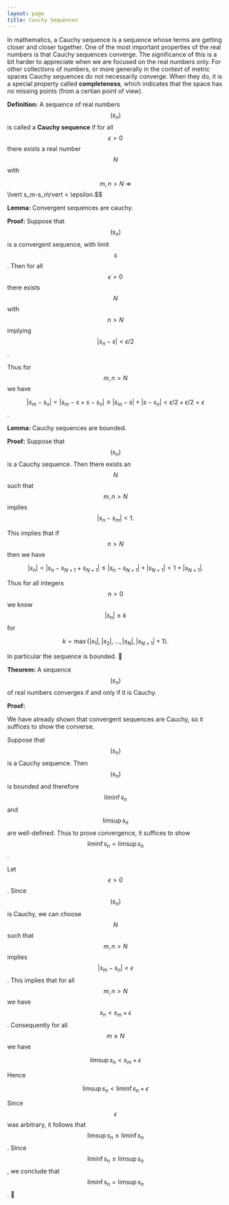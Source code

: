 ```yaml
---
layout: page
title: Cauchy Sequences
---
```


In mathematics, a Cauchy sequence is a sequence whose terms are getting closer and closer together.
One of the most important properties of the real numbers is that Cauchy sequences converge.
The significance of this is a bit harder to appreciate when we are focused on the real numbers only.
For other collections of numbers, or more generally in the context of metric spaces Cauchy sequences do not necessarily converge.
When they do, it is a special property called **completeness**, which indicates that the space has no missing points (from a certian point of view).

**Definition:** A sequence of real numbers $$(s_n)$$ is called a **Cauchy sequence** if for all $$\epsilon > 0$$ there exists a real number $$N$$ with 

$$m,n > N\ \Longrightarrow $$\lvert s_m-s_n\rvert < \epsilon.$$

**Lemma:** Convergent sequences are cauchy.

**Proof:** Suppose that $$(s_n)$$ is a convergent sequence, with limit $$s$$.  Then for all $$\epsilon > 0$$ there exists $$N$$ with $$n > N$$ implying $$\lvert s_n-s\rvert < \epsilon / 2$$.

Thus for $$m,n > N$$ we have

$$\lvert s_m-s_n\rvert = \lvert s_m-s+s-s_n\rvert \leq \lvert s_m-s\rvert + \lvert s-s_n\rvert < \epsilon/2 + \epsilon/2 = \epsilon$$.


**Lemma:** Cauchy sequences are bounded.

**Proof:**  Suppose that $$(s_n)$$ is a Cauchy sequence.  Then there exists an $$N$$ such that $$m,n > N$$ implies $$\lvert s_n-s_m\rvert < 1.$$

This implies that if $$n > N$$ then we have

$$\lvert s_n\lvert = \lvert s_n-s_{N+1} + s_{N+1}\rvert  \leq \lvert s_n-s_{N+1}\rvert + \lvert s_{N+1}\rvert < 1 + \lvert s_{N+1}\rvert.$$

Thus for all integers $$n > 0$$ we know $$\lvert s_n\rvert \leq k$$ for 

$$k = \max\{\lvert s_1 \rvert, \lvert s_2\rvert ,\dots, \lvert s_N\rvert ,\lvert s_{N+1}\rvert +1\}.$$

In particular the sequence is bounded.
:black_square_button:


**Theorem:** A sequence $$(s_n)$$ of real numbers converges if and only if it is Cauchy.

**Proof:**

We have already shown that convergent sequences are Cauchy, so it suffices to show the converse.

Suppose that $$(s_n)$$ is a Cauchy sequence.
Then $$(s_n)$$ is bounded and therefore $$\liminf s_n$$ and $$\limsup s_n$$ are well-defined.
Thus to prove convergence, it suffices to show $$\liminf s_n = \limsup s_n$$.

Let $$\epsilon > 0$$.
Since $$(s_n)$$ is Cauchy, we can choose $$N$$ such that $$m,n > N$$ implies $$\lvert s_m-s_n\rvert < \epsilon$$.
This implies that for all $$m, n >N$$ we have $$s_n < s_m + \epsilon$$.
Consequently for all $$m\geq N$$ we have 

$$\limsup s_n < s_m +\epsilon$$

Hence 

$$\limsup s_n < \liminf s_n +\epsilon$$

Since $$\epsilon$$ was arbitrary, it follows that $$\limsup s_n \leq \liminf s_n$$.
Since $$\liminf s_n\leq \limsup s_n$$, we conclude that $$\liminf s_n = \limsup s_n$$.
:black_square_button:


